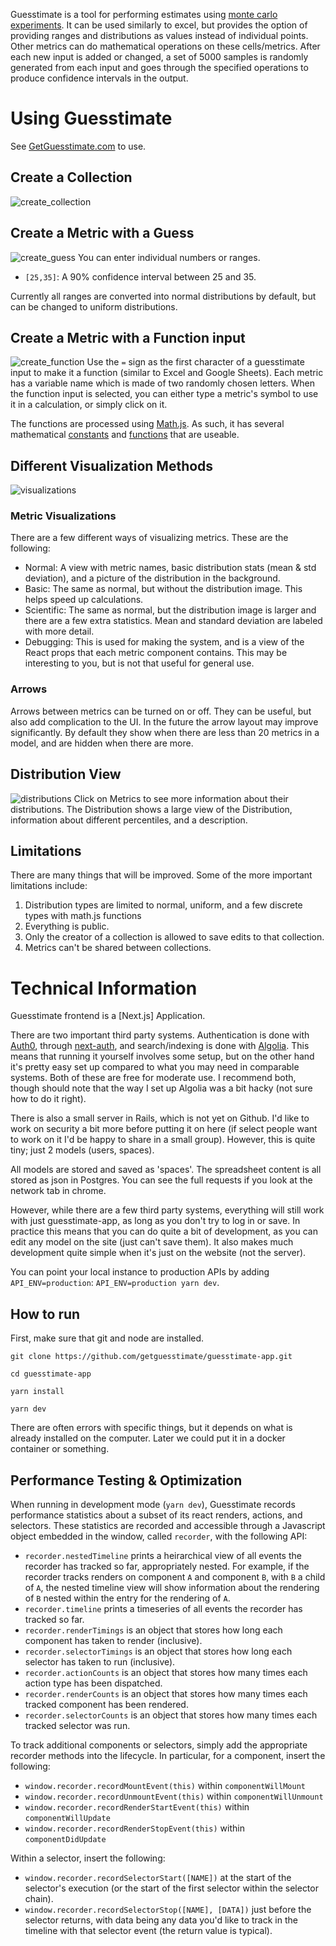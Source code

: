 Guesstimate is a tool for performing estimates using [monte carlo experiments](https://en.wikipedia.org/wiki/Monte_Carlo_method). It can be used similarly to excel, but provides the option of providing ranges and distributions as values instead of individual points. Other metrics can do mathematical operations on these cells/metrics. After each new input is added or changed, a set of 5000 samples is randomly generated from each input and goes through the specified operations to produce confidence intervals in the output.

# Using Guesstimate

See [GetGuesstimate.com](http://www.getguesstimate.com/) to use.

## Create a Collection

![create_collection](http://g.recordit.co/ixzpn44TRr.gif)

## Create a Metric with a Guess

![create_guess](http://g.recordit.co/Ug32xX0o3l.gif)
You can enter individual numbers or ranges.

- `[25,35]`: A 90% confidence interval between 25 and 35.

Currently all ranges are converted into normal distributions by default, but can be changed to uniform distributions.

## Create a Metric with a Function input

![create_function](http://g.recordit.co/jhz3aaqobk.gif)
Use the `=` sign as the first character of a guesstimate input to make it a function (similar to Excel and Google Sheets). Each metric has a variable name which is made of two randomly chosen letters. When the function input is selected, you can either type a metric's symbol to use it in a calculation, or simply click on it.

The functions are processed using [Math.js](http://mathjs.org/). As such, it has several mathematical [constants](http://mathjs.org/docs/reference/constants.html) and [functions](http://mathjs.org/docs/reference/functions/categorical.html) that are useable.

## Different Visualization Methods

![visualizations](http://g.recordit.co/lckIfpAkiA.gif)

### Metric Visualizations

There are a few different ways of visualizing metrics. These are the following:

- Normal: A view with metric names, basic distribution stats (mean & std deviation), and a picture of the distribution in the background.
- Basic: The same as normal, but without the distribution image. This helps speed up calculations.
- Scientific: The same as normal, but the distribution image is larger and there are a few extra statistics. Mean and standard deviation are labeled with more detail.
- Debugging: This is used for making the system, and is a view of the React props that each metric component contains. This may be interesting to you, but is not that useful for general use.

### Arrows

Arrows between metrics can be turned on or off. They can be useful, but also add complication to the UI. In the future the arrow layout may improve significantly. By default they show when there are less than 20 metrics in a model, and are hidden when there are more.

## Distribution View

![distributions](http://g.recordit.co/fkD7HJknPT.gif)
Click on Metrics to see more information about their distributions. The Distribution shows a large view of the Distribution, information about different percentiles, and a description.

## Limitations

There are many things that will be improved. Some of the more important limitations include:

1. Distribution types are limited to normal, uniform, and a few discrete types with math.js functions
2. Everything is public.
3. Only the creator of a collection is allowed to save edits to that collection.
4. Metrics can't be shared between collections.

# Technical Information

Guesstimate frontend is a [Next.js] Application.

There are two important third party systems. Authentication is done with [Auth0](https://auth0.com/), through [next-auth](https://next-auth.js.org/), and search/indexing is done with [Algolia](https://www.algolia.com/). This means that running it yourself involves some setup, but on the other hand it's pretty easy set up compared to what you may need in comparable systems. Both of these are free for moderate use. I recommend both, though should note that the way I set up Algolia was a bit hacky (not sure how to do it right).

There is also a small server in Rails, which is not yet on Github. I'd like to work on security a bit more before putting it on here (if select people want to work on it I'd be happy to share in a small group). However, this is quite tiny; just 2 models (users, spaces).

All models are stored and saved as 'spaces'. The spreadsheet content is all stored as json in Postgres. You can see the full requests if you look at the network tab in chrome.

However, while there are a few third party systems, everything will still work with just guesstimate-app, as long as you don't try to log in or save. In practice this means that you can do quite a bit of development, as you can edit any model on the site (just can't save them). It also makes much development quite simple when it's just on the website (not the server).

You can point your local instance to production APIs by adding `API_ENV=production`: `API_ENV=production yarn dev`.

## How to run

First, make sure that git and node are installed.

`git clone https://github.com/getguesstimate/guesstimate-app.git`

`cd guesstimate-app`

`yarn install`

`yarn dev`

There are often errors with specific things, but it depends on what is already installed on the computer. Later we could put it in a docker container or something.

## Performance Testing \& Optimization

When running in development mode (`yarn dev`), Guesstimate records performance statistics about a subset of its react
renders, actions, and selectors. These statistics are recorded and accessible through a Javascript object embedded in
the window, called `recorder`, with the following API:

- `recorder.nestedTimeline` prints a heirarchical view of all events the recorder has tracked so far, appropriately
  nested. For example, if the recorder tracks renders on component `A` and component `B`, with `B` a child of `A`, the
  nested timeline view will show information about the rendering of `B` nested within the entry for the rendering of
  `A`.
- `recorder.timeline` prints a timeseries of all events the recorder has tracked so far.
- `recorder.renderTimings` is an object that stores how long each component has taken to render (inclusive).
- `recorder.selectorTimings` is an object that stores how long each selector has taken to run (inclusive).
- `recorder.actionCounts` is an object that stores how many times each action type has been dispatched.
- `recorder.renderCounts` is an object that stores how many times each tracked component has been rendered.
- `recorder.selectorCounts` is an object that stores how many times each tracked selector was run.

To track additional components or selectors, simply add the appropriate recorder methods into the lifecycle. In
particular, for a component, insert the following:

- `window.recorder.recordMountEvent(this)` within `componentWillMount`
- `window.recorder.recordUnmountEvent(this)` within `componentWillUnmount`
- `window.recorder.recordRenderStartEvent(this)` within `componentWillUpdate`
- `window.recorder.recordRenderStopEvent(this)` within `componentDidUpdate`

Within a selector, insert the following:

- `window.recorder.recordSelectorStart([NAME])` at the start of the selector's execution (or the start of the first
  selector within the selector chain).
- `window.recorder.recordSelectorStop([NAME], [DATA])` just before the selector returns, with data being any data
  you'd like to track in the timeline with that selector event (the return value is typical).
